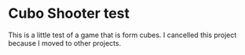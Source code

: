 # Cubo Shooter test

This is a little test of a game that is form cubes. I cancelled this project because I moved to other projects.
